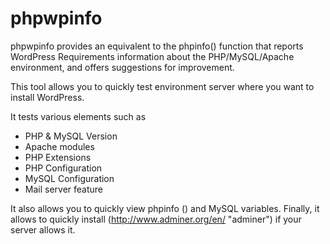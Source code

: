 phpwpinfo
=========

phpwpinfo provides an equivalent to the phpinfo() function that reports WordPress Requirements information about the PHP/MySQL/Apache environment, and offers suggestions for improvement. 

This tool allows you to quickly test environment server where you want to install WordPress.

It tests various elements such as 
	
* PHP & MySQL Version
* Apache modules
* PHP Extensions
* PHP Configuration
* MySQL Configuration
* Mail server feature

It also allows you to quickly view phpinfo () and MySQL variables.
Finally, it allows to quickly install (http://www.adminer.org/en/ "adminer") if your server allows it.